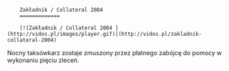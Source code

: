 
        Zakładnik / Collateral 2004 
        =============
        
        [![Zakładnik / Collateral 2004 ](http://vidos.pl/images/player.gif)](http://vidos.pl/zakladnik-collateral-2004)
        
        
 Nocny taksówkarz zostaje zmuszony przez płatnego zabójcę do pomocy w wykonaniu pięciu zleceń.
    